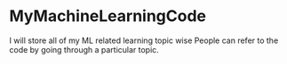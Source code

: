 # MyMachineLearningCode
I will store all of my ML related learning topic wise
People can refer to the code by going through a particular topic.

